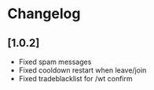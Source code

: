 # Changelog

## [1.0.2]

- Fixed spam messages
- Fixed cooldown restart when leave/join
- Fixed tradeblacklist for /wt <slot> confirm